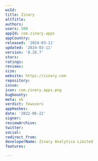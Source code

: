 ```yaml
---
wsId: 
title: Zinary
altTitle: 
authors: 
users: 500
appId: com.zinary.apps
appCountry: 
released: '2024-03-11'
updated: '2024-03-11'
version: '0.28.7'
stars: 
ratings: 
reviews: 
size: 
website: https://zinary.com
repository: 
issue: 
icon: com.zinary.apps.png
bugbounty: 
meta: ok
verdict: fewusers
appHashes: 
date: '2022-06-22'
signer: 
reviewArchive: 
twitter: 
social: 
redirect_from: 
developerName: Zinary Analytica Limited
features: 

---
```


